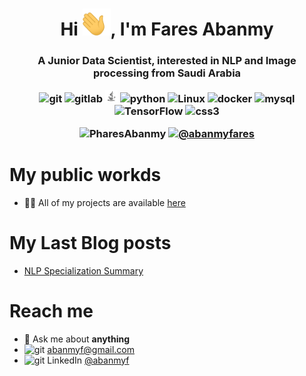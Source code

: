 <!--
**PharesAbanmy/PharesAbanmy** is a ✨ _special_ ✨ repository because its `README.md` (this file) appears on your GitHub profile.

Here are some ideas to get you started:

- 🔭 I’m currently working on ...
- 🌱 I’m currently learning ...
- 👯 I’m looking to collaborate on ...
- 🤔 I’m looking for help with ...
- 💬 Ask me about ...
- 📫 How to reach me: ...
- 😄 Pronouns: ...
- ⚡ Fun fact: ...
-->

<h1 align="center">Hi <img width="45" src="waving_hand.gif">, I'm Fares Abanmy </h1>
<h3 align="center">A Junior Data Scientist, interested in NLP and Image processing from Saudi Arabia
<p align="center">
 <img src="https://img.icons8.com/color/48/000000/git.png" alt="git" width="20" height="20"/> 
 <img src="https://img.icons8.com/color/48/000000/gitlab.png" alt="gitlab" width="20" height="20"/>
 <img src="https://raw.githubusercontent.com/vorillaz/devicons/master/!SVG/java.svg" alt="JAVA" width="20" height="20"/> 
 <img src="https://img.icons8.com/color/48/000000/python.png" alt="python" width="20" height="20"/>
 <img src="https://img.icons8.com/color/48/000000/linux.png" alt="Linux"  width="20" height="20" />
 <img src="https://img.icons8.com/color/48/000000/docker.png" alt="docker"  width="20" height="20" /> 
 <img src="https://img.icons8.com/ios-filled/50/000000/mysql-logo.png" alt="mysql"  width="20" height="20" /> 
 <img src="https://www.vectorlogo.zone/logos/tensorflow/tensorflow-icon.svg" alt="TensorFlow"  width="20" height="20" /> 
 <img src="https://img.icons8.com/dusk/48/000000/css3.png" alt="css3"  width="20" height="20" />
</p>

<p align="center">

   <img src="https://komarev.com/ghpvc/?username=PharesAbanmy" alt="PharesAbanmy" />
   <a href="https://www.linkedin.com/in/fares-abanmy-b46a6317a/"><img src="https://img.shields.io/badge/--linkedin?label=LinkedIn&logo=LinkedIn&style=social" alt="@abanmyfares" /></a>
</p>

# My public workds
- 👨‍💻 All of my projects are available [here](https://github.com/PharesAbanmy?tab=repositories)

# My Last Blog posts
- [NLP Specialization Summary](https://github.com/PharesAbanmy/NLP-Specialization-Summary)

# Reach me
- 💬 Ask me about **anything**
-  <img src="https://img.icons8.com/color/48/000000/email.png" alt="git" width="20" height="20"/> [abanmyf@gmail.com](mailto:abanmyfares@gmail.com)
- <img src="https://img.icons8.com/color/48/000000/linkedin.png" alt="git" width="20" height="20"/> LinkedIn [@abanmyf](https://www.linkedin.com/in/fares-abanmy-b46a6317a/)

